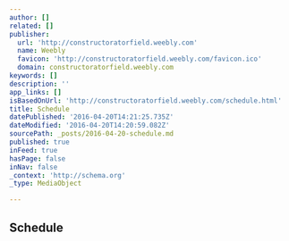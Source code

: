 ```yaml
---
author: []
related: []
publisher:
  url: 'http://constructoratorfield.weebly.com'
  name: Weebly
  favicon: 'http://constructoratorfield.weebly.com/favicon.ico'
  domain: constructoratorfield.weebly.com
keywords: []
description: ''
app_links: []
isBasedOnUrl: 'http://constructoratorfield.weebly.com/schedule.html'
title: Schedule
datePublished: '2016-04-20T14:21:25.735Z'
dateModified: '2016-04-20T14:20:59.082Z'
sourcePath: _posts/2016-04-20-schedule.md
published: true
inFeed: true
hasPage: false
inNav: false
_context: 'http://schema.org'
_type: MediaObject

---
```

<article style=""><h1>Schedule</h1></article>
